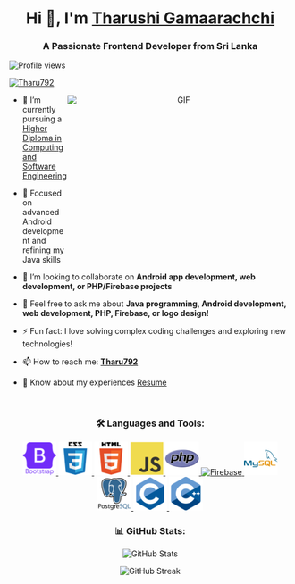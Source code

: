 <h1 align="center">Hi 👋, I'm <a href="https://github.com/Tharu792" target="blank">Tharushi Gamaarachchi</a></h1>
<h3 align="center">A Passionate Frontend Developer from Sri Lanka </h3>

<p align="left">
  <img src="https://komarev.com/ghpvc/?username=Tharu792&label=Profile%20views&color=0e75b6&style=flat" alt="Profile views" />
</p>

<p align="left">
  <a href="https://twitter.com/Tharu792" target="blank">
    <img src="https://img.shields.io/twitter/follow/Tharu792?logo=twitter&style=for-the-badge" alt="Tharu792" />
  </a>
</p>

<a target="_blank" align="center">
  <img align="right" top="500" height="300" width="400" alt="GIF" src="https://media.giphy.com/media/SWoSkN6DxTszqIKEqv/giphy.gif">
</a>

- 🔭 I’m currently pursuing a <a href="https://www.example.com" target="blank">Higher Diploma in Computing and Software Engineering</a>
- 🌱 Focused on advanced Android development and refining my Java skills
- 👯 I’m looking to collaborate on <strong>Android app development, web development, or PHP/Firebase projects</strong>
- 💬 Feel free to ask me about <strong>Java programming, Android development, web development, PHP, Firebase, or logo design!</strong>
- ⚡ Fun fact: I love solving complex coding challenges and exploring new technologies!

- 📫 How to reach me: <strong><a href="https://github.com/Tharu792">Tharu792</a></strong>

- 📄 Know about my experiences <a href="https://github.com/Tharu792" target="blank">Resume</a>
<br/>

<h3 align="center">🛠 Languages and Tools:</h3>
<p align="center">
  <a href="https://getbootstrap.com" target="_blank"> 
    <img src="https://raw.githubusercontent.com/devicons/devicon/master/icons/bootstrap/bootstrap-plain-wordmark.svg" alt="Bootstrap" width="60" height="60"/> 
  </a>
  <a href="https://www.w3schools.com/css/" target="_blank"> 
    <img src="https://raw.githubusercontent.com/devicons/devicon/master/icons/css3/css3-original-wordmark.svg" alt="CSS3" width="60" height="60"/> 
  </a>
  <a href="https://www.w3.org/html/" target="_blank"> 
    <img src="https://raw.githubusercontent.com/devicons/devicon/master/icons/html5/html5-original-wordmark.svg" alt="HTML5" width="60" height="60"/> 
  </a>
  <a href="https://developer.mozilla.org/en-US/docs/Web/JavaScript" target="_blank"> 
    <img src="https://raw.githubusercontent.com/devicons/devicon/master/icons/javascript/javascript-original.svg" alt="JavaScript" width="60" height="60"/> 
  </a>
  <a href="https://www.php.net" target="_blank"> 
    <img src="https://raw.githubusercontent.com/devicons/devicon/master/icons/php/php-original.svg" alt="PHP" width="60" height="60"/> 
  </a>
  <a href="https://firebase.google.com/" target="_blank"> 
    <img src="https://www.vectorlogo.zone/logos/firebase/firebase-icon.svg" alt="Firebase" width="60" height="60"/> 
  </a>
  <a href="https://www.mysql.com/" target="_blank"> 
    <img src="https://raw.githubusercontent.com/devicons/devicon/master/icons/mysql/mysql-original-wordmark.svg" alt="MySQL" width="60" height="60"/> 
  </a>
  <a href="https://www.postgresql.org" target="_blank"> 
    <img src="https://raw.githubusercontent.com/devicons/devicon/master/icons/postgresql/postgresql-original-wordmark.svg" alt="PostgreSQL" width="60" height="60"/> 
  </a>
  <a href="https://www.cprogramming.com/" target="_blank"> 
    <img src="https://raw.githubusercontent.com/devicons/devicon/master/icons/c/c-original.svg" alt="C" width="60" height="60"/> 
  </a>
  <a href="https://www.w3schools.com/cpp/" target="_blank"> 
    <img src="https://raw.githubusercontent.com/devicons/devicon/master/icons/cplusplus/cplusplus-original.svg" alt="C++" width="60" height="60"/> 
  </a>
</p>

<h3 align="center">📊 GitHub Stats:</h3>
<p align="center">
  <img src="https://github-readme-stats.vercel.app/api?username=Tharu792&show_icons=true&locale=en&theme=onedark" alt="GitHub Stats" />
</p>

<p align="center">
  <img src="https://github-readme-streak-stats.herokuapp.com/?user=Tharu792&theme=onedark" alt="GitHub Streak" />
</p>
